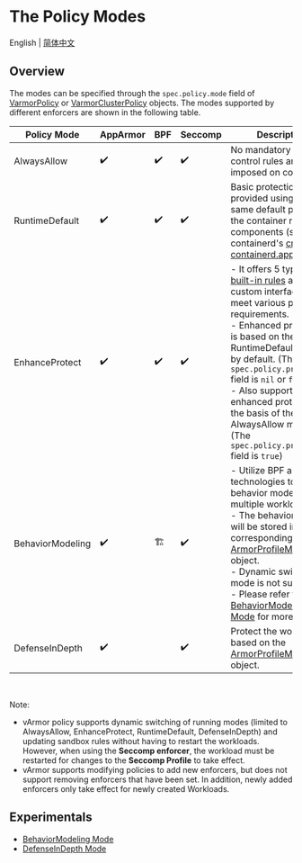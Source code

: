 # The Policy Modes

English | [简体中文](README.zh_CN.md)

## Overview

The modes can be specified through the `spec.policy.mode` field of [VarmorPolicy](../../../getting_started/usage_instructions#varmorpolicy) or [VarmorClusterPolicy](../../../getting_started/usage_instructions#varmorclusterpolicy) objects. The modes supported by different enforcers are shown in the following table.


|Policy Mode|AppArmor|BPF|Seccomp|Description|
|-----------|--------|---|-------|-----------|
|AlwaysAllow|✔️|✔️|✔️|No mandatory access control rules are imposed on container.
|RuntimeDefault|✔️|✔️|✔️|Basic protection is provided using the same default policy as the container runtime components (such as containerd's [cri-containerd.apparmor.d](https://github.com/containerd/containerd/blob/main/contrib/apparmor/template.go)).
|EnhanceProtect|✔️|✔️|✔️|- It offers 5 types of [built-in rules](../built_in_rules.md) and custom interfaces to meet various protection requirements.<br />- Enhanced protection is based on the RuntimeDefault mode by default. (The `spec.policy.privileged` field is `nil` or `false`)<br />- Also supports enhanced protection on the basis of the AlwaysAllow mode. (The `spec.policy.privileged` field is `true`)
|BehaviorModeling|✔️|🏗️|✔️|- Utilize BPF and Audit technologies to perform behavior modeling on multiple workloads.<br />- The behavior model will be stored in the corresponding [ArmorProfileModel](https://github.com/bytedance/vArmor/blob/main/apis/varmor/v1beta1/armorprofilemodel_types.go) object.<br />- Dynamic switching mode is not supported.<br />- Please refer to the [BehaviorModeling Mode](behavior_modeling.md) for more details.
|DefenseInDepth|✔️||✔️|Protect the workloads based on the [ArmorProfileModel](https://github.com/bytedance/vArmor/blob/main/apis/varmor/v1beta1/armorprofilemodel_types.go) object.

<br />

Note:
* vArmor policy supports dynamic switching of running modes (limited to AlwaysAllow, EnhanceProtect, RuntimeDefault, DefenseInDepth) and updating sandbox rules without having to restart the workloads. However, when using the **Seccomp enforcer**, the workload must be restarted for changes to the **Seccomp Profile** to take effect.
* vArmor supports modifying policies to add new enforcers, but does not support removing enforcers that have been set. In addition, newly added enforcers only take effect for newly created Workloads.


## Experimentals

* [BehaviorModeling Mode](behavior_modeling.md)
* [DefenseInDepth Mode](defense_in_depth.md)

